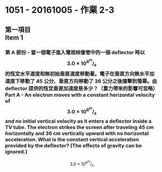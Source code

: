 # 1051 - 20161005 - 作業 2-3

## 第一項目<br>Item 1
### 第 A 部份 - 當一個電子進入電視映像管中的一個 deflector 時以 $$3.0 \times 10^6 ^m/_s$$ 的恆定水平速度和無初始垂直速度移動著。電子在垂直方向無水平加速度下移動了 45 公分、垂直方向移動了 36 公分之後撞擊到螢幕。由 deflector 提供的恆定垂直加速度是多少？（重力帶來的影響可忽略）<br>Part A - An electron moves with a constant horizontal velocity of $$3.0 \times 10^{6} ^{m}/_{s}$$ and no initial vertical velocity as it enters a deflector inside a TV tube. The electron strikes the screen after traveling 45 cm horizontally and 36 cm vertically upward with no horizontal acceleration. What is the constant vertical acceleration provided by the deflector? (The effects of gravity can be ignored.) 

$$3.0 \times 10^{6} ^{m}/_{s}$$